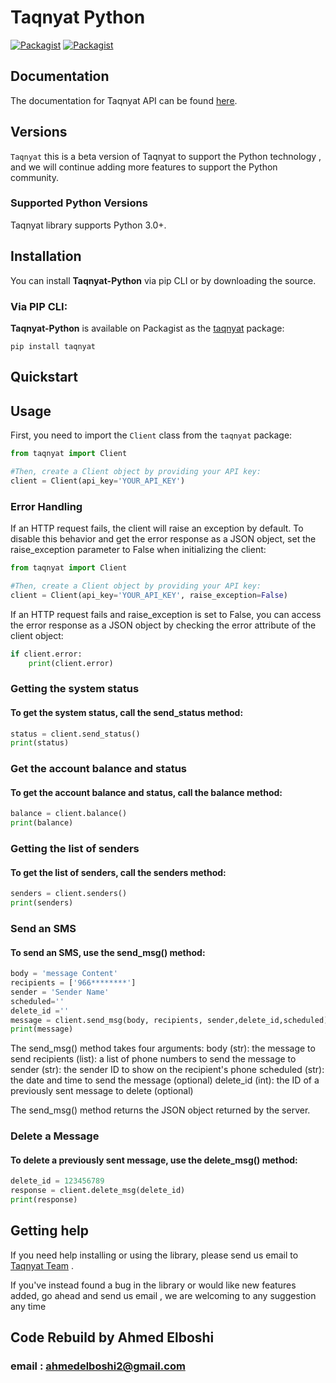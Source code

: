 # Taqnyat Python

[![Packagist](https://img.shields.io/badge/Python-v1.0.0-blue)](https://pypi.org/project/Taqnyat/)
[![Packagist](https://img.shields.io/badge/Download-12.4KB-Green)](https://pypi.org/project/Taqnyat/)

## Documentation

The documentation for Taqnyat API can be found [here][apidocs].

## Versions

`Taqnyat` this is a beta version of Taqnyat to support the Python technology , and we will continue adding more features to support the Python community.
### Supported Python Versions

Taqnyat library supports Python 3.0+.

## Installation

You can install **Taqnyat-Python** via pip CLI or by downloading the source.

### Via PIP CLI:

**Taqnyat-Python** is available on Packagist as the
[taqnyat]([![Packagist](https://img.shields.io/badge/repl-White)](https://pypi.org/project/Taqnyat/)
) package:

```
pip install taqnyat
```

## Quickstart
## Usage

First, you need to import the `Client` class from the `taqnyat` package:

```python
from taqnyat import Client

#Then, create a Client object by providing your API key:
client = Client(api_key='YOUR_API_KEY')

```

### Error Handling
If an HTTP request fails, the client will raise an exception by default. To disable this behavior and get the error response as a JSON object, set the raise_exception parameter to False when initializing the client:
```python
from taqnyat import Client

#Then, create a Client object by providing your API key:
client = Client(api_key='YOUR_API_KEY', raise_exception=False)

```
If an HTTP request fails and raise_exception is set to False, you can access the error response as a JSON object by checking the error attribute of the client object:

```python
if client.error:
    print(client.error)
```

### Getting the system status
#### To get the system status, call the send_status method:
```Python
status = client.send_status()
print(status)

```

### Get the account balance and status
#### To get the account balance and status, call the balance method:
```Python
balance = client.balance()
print(balance)

```

### Getting the list of senders
#### To get the list of senders, call the senders method:
```Python
senders = client.senders()
print(senders)

```

### Send an SMS
#### To send an SMS, use the send_msg() method:
```Python
body = 'message Content'
recipients = ['966********']
sender = 'Sender Name'
scheduled=''
delete_id =''
message = client.send_msg(body, recipients, sender,delete_id,scheduled)
print(message)

```
The send_msg() method takes four arguments:
    body (str): the message to send
    recipients (list): a list of phone numbers to send the message to
    sender (str): the sender ID to show on the recipient's phone
    scheduled (str): the date and time to send the message (optional)
    delete_id (int): the ID of a previously sent message to delete (optional)

The send_msg() method returns the JSON object returned by the server.

### Delete a Message
#### To delete a previously sent message, use the delete_msg() method:
```Python
delete_id = 123456789
response = client.delete_msg(delete_id)
print(response)

```


## Getting help

If you need help installing or using the library, please send us email to [Taqnyat Team](mailto:dev@taqnyat.sa) .

If you've instead found a bug in the library or would like new features added, go ahead and send us email , we are welcoming to any suggestion any time

[apidocs]: http://dev.taqnyat.sa
[libdocs]: https://github.com/taqnyat/python/README.md

## Code Rebuild by Ahmed Elboshi 
### email : ahmedelboshi2@gmail.com